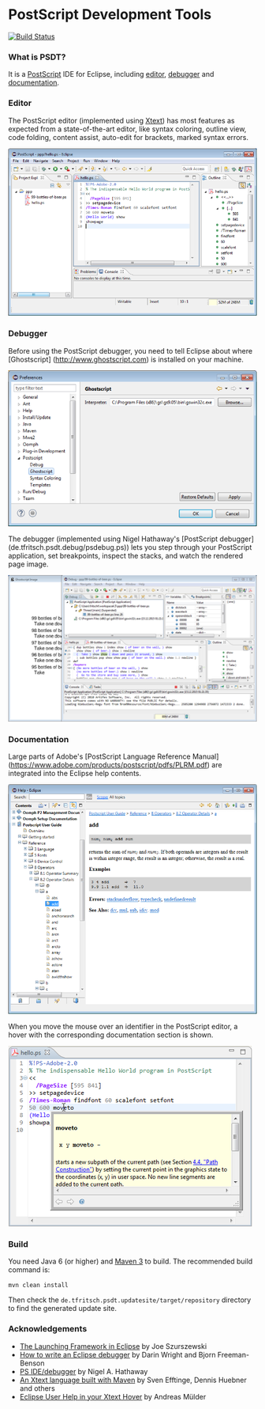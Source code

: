 # PostScript Development Tools

[![Build Status](https://travis-ci.org/thomas-fritsch/psdt.svg?branch=master)](https://travis-ci.org/thomas-fritsch/psdt)

### What is PSDT?
It is a [PostScript](https://en.wikipedia.org/wiki/PostScript) IDE for Eclipse,
including [editor](#user-content-editor), [debugger](#user-content-debugger)
and [documentation](#user-content-documentation).

### Editor
The PostScript editor (implemented using [Xtext](http://www.eclipse.org/Xtext/)) has most
features as expected from a state-of-the-art editor, like syntax coloring, outline view,
code folding, content assist, auto-edit for brackets, marked syntax errors.

![](de.tfritsch.psdt.help/html/getting_started/editing.png)

### Debugger
Before using the PostScript debugger, you need to tell Eclipse about where [Ghostscript]
(http://www.ghostscript.com) is installed on your machine.

![](de.tfritsch.psdt.help/html/getting_started/preferences_ghostscript.png)

The debugger (implemented using Nigel Hathaway's [PostScript debugger]
(de.tfritsch.psdt.debug/psdebug.ps)) lets you step through your PostScript application,
set breakpoints, inspect the stacks, and watch the rendered page image.

![](de.tfritsch.psdt.help/html/getting_started/debugging.png)

### Documentation
Large parts of Adobe's [PostScript Language Reference Manual]
(https://www.adobe.com/products/postscript/pdfs/PLRM.pdf)
are integrated into the Eclipse help contents.

![](de.tfritsch.psdt.help/html/getting_started/documentation.png)

When you move the mouse over an identifier in the PostScript editor,
a hover with the corresponding documentation section is shown.

![](de.tfritsch.psdt.help/html/getting_started/documentation_hover.png)

### Build
You need Java 6 (or higher) and [Maven 3](http://maven.apache.org/) to
build. The recommended build command is:

	mvn clean install

Then check the `de.tfritsch.psdt.updatesite/target/repository` directory to find the generated update site.
      
### Acknowledgements
- [The Launching Framework in Eclipse](https://eclipse.org/articles/Article-Launch-Framework/launch.html) by  Joe Szurszewski
- [How to write an Eclipse debugger](https://eclipse.org/articles/Article-Debugger/how-to.html) by Darin Wright and Bjorn Freeman-Benson
- [PS IDE/debugger](http://sourceforge.net/projects/wxghostscript/) by Nigel A. Hathaway
- [An Xtext language built with Maven](https://github.com/xtext/maven-xtext-example) by Sven Efftinge, Dennis Huebner and others
- [Eclipse User Help in your Xtext Hover](http://muelder.blogspot.de/2012/04/eclipse-user-help-in-your-xtext-hover.html) by Andreas Mülder

